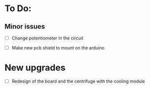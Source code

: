 # To Do:
## Minor issues
- [ ] Change potentiometer in the circuit
- [ ] Make new pcb shield to mount on the arduino


# New upgrades
- [ ] Redesign of the board and the centrifuge with the cooling module
